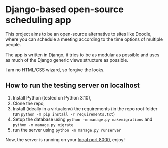 # Django-based open-source scheduling app

This project aims to be an open-source alternative to sites like Doodle, where
you can schedule a meeting according to the time options of multiple people. 

The app is written in Django, it tries to be as modular as possible and uses as
much of the Django generic views structure as possible. 

I am no HTML/CSS wizard, so forgive the looks.

## How to run the testing server on localhost

1. Install Python (tested on Python 3.10),
2. Clone the repo,
3. Install (ideally in a virtualenv) the requirements
(in the repo root folder run `python -m pip install -r requirements.txt`)
4. Setup the database using `python -m manage.py makemigrations` and `python -m manage.py migrate`
4. run the server using `python -m manage.py runserver`

Now, the server is running on your [local port 8000](http://localhost:8000/), enjoy!
